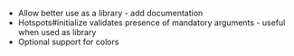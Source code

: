 * Allow better use as a library - add documentation
* Hotspots#initialize validates presence of mandatory arguments - useful when used as library
* Optional support for colors
